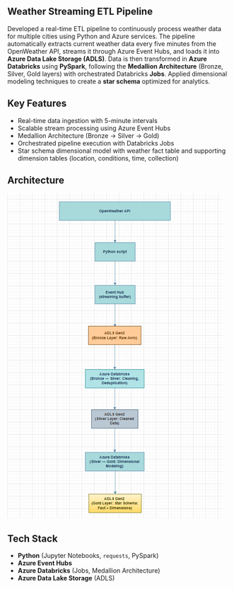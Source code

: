 ## Weather Streaming ETL Pipeline
Developed a real-time ETL pipeline to continuously process weather data for multiple cities using Python and Azure services. The pipeline automatically extracts current weather data every five minutes from the OpenWeather API, streams it through Azure Event Hubs, and loads it into **Azure Data Lake Storage (ADLS)**. Data is then transformed in **Azure Databricks** using **PySpark**, following the **Medallion Architecture** (Bronze, Silver, Gold layers) with orchestrated Databricks **Jobs**. Applied dimensional modeling techniques to create a **star schema** optimized for analytics.

## Key Features
- Real-time data ingestion with 5-minute intervals
- Scalable stream processing using Azure Event Hubs
- Medallion Architecture (Bronze → Silver → Gold)
- Orchestrated pipeline execution with Databricks Jobs
- Star schema dimensional model with weather fact table and supporting dimension tables (location, conditions, time, collection)

## Architecture

![Architecture Diagram](screenshots/real-time-weather-streaming-pipeline.png)

## Tech Stack
- **Python** (Jupyter Notebooks, `requests`, PySpark)
- **Azure Event Hubs**
- **Azure Databricks** (Jobs, Medallion Architecture)
- **Azure Data Lake Storage** (ADLS)
